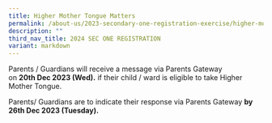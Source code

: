 ```yaml
---
title: Higher Mother Tongue Matters
permalink: /about-us/2023-secondary-one-registration-exercise/higher-mother-tongue-matters/
description: ""
third_nav_title: 2024 SEC ONE REGISTRATION
variant: markdown
---
```

Parents / Guardians will receive a message via Parents Gateway on **20th Dec 2023 (Wed).** if their child / ward is eligible to take Higher Mother Tongue. 

Parents/ Guardians are to indicate their response via Parents Gateway **by 26th Dec 2023 (Tuesday).**